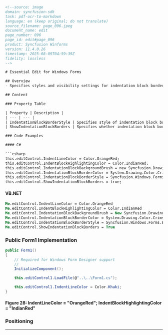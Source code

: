 ```html
<!--source: image
domain: syncfusion-sdk
task: pdf-ocr-to-markdown
language: en (keep original; do not translate)
source_filename: page_096.jpeg
document_name: edit
page_number: 096
page_id: edit#page_096
product: Syncfusion Winforms
version: 11.4.0.26
timestamp: 2025-08-09T04:59:39Z
fidelity: lossless
-->

# Essential Edit for Windows Forms

## Overview
- Specifies styles and visibility settings for indentation block borders.

## Content

### Property Table

| Property | Description |
| --- | --- |
| IndentationBlockBorderStyle | Specifies style of indentation block border line. |
| ShowIndentationBlockBorders | Specifies whether indentation block borders should be drawn. |

### Code Examples

#### C#

```csharp
this.editControl.IndentLineColor = Color.OrangeRed;
this.editControl.IndentBlockHighlightingColor = Color.IndianRed;
this.editControl.IndentationBlockBackgroundBrush = new Syncfusion.Drawing.BrushInfo(Syncfusion.Drawing.GradientStyle.BackwardDiagonal, System.Drawing.SystemColors.Info, System.Drawing.Color.Khaki);
this.editControl.IndentationBlockBorderColor = System.Drawing.Color.Crimson;
this.editControl.IndentationBlockBorderStyle = Syncfusion.Windows.Forms.Edit.Enums.FrameBorderStyle.DashDot;
this.editControl.ShowIndentationBlockBorders = true;
```

#### VB.NET

```vb
Me.editControl.IndentLineColor = Color.OrangeRed
Me.editControl.IndentBlockHighlightingColor = Color.IndianRed
Me.editControl.IndentationBlockBackgroundBrush = New Syncfusion.Drawing.BrushInfo(Syncfusion.Drawing.GradientStyle.BackwardDiagonal, System.Drawing.SystemColors.Info, System.Drawing.Color.Khaki)
Me.editControl.IndentationBlockBorderColor = System.Drawing.Color.Crimson
Me.editControl.IndentationBlockBorderStyle = Syncfusion.Windows.Forms.Edit.Enums.FrameBorderStyle.DashDot
Me.editControl.ShowIndentationBlockBorders = True
```

### Public Form1 Implementation
```csharp
public Form1()
{
    // Required for Windows Form Designer support
    // 
    InitializeComponent();

    this.editControl1.LoadFile(@"..\..\Form1.cs");

    this.editControl1.IndentLineColor = Color.Khaki;
}
```

#### Figure 28: IndentLineColor = "OrangeRed"; IndentBlockHighlightingColor = "IndianRed"

### Positioning

---

<!-- tags: [indentation block border, style, visibility, Syncfusion Winforms, edit control, property, style setting] keywords: [IndentationBlockBorderStyle, ShowIndentationBlockBorders, IndentLineColor, IndentBlockHighlightingColor, IndentationBlockBackgroundBrush, IndentationBlockBorderColor] -->
```